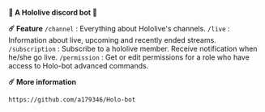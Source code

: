 **:robot:  A Hololive discord bot  :robot:**

**:comet:  Feature**
`/channel` :  Everything about Hololive\'s channels.
`/live` :  Information about live, upcoming and recently ended streams.
`/subscription` :  Subscribe to a hololive member. Receive notification when he/she go live.
`/permission` :  Get or edit permissions for a role who have access to Holo-bot advanced commands.

**:comet:  More information**
```
https://github.com/a179346/Holo-bot
```
